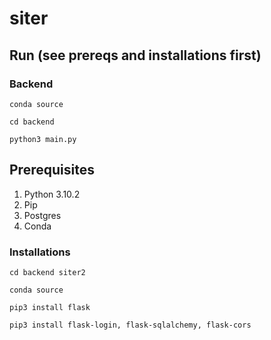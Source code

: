 # siter

## Run (see prereqs and installations first)

### Backend
  
  `conda source`

  `cd backend`

  `python3 main.py`

## Prerequisites
1. Python 3.10.2
2. Pip
3. Postgres
4. Conda

### Installations

`cd backend siter2`

`conda source`

`pip3 install flask`

`pip3 install flask-login, flask-sqlalchemy, flask-cors`
